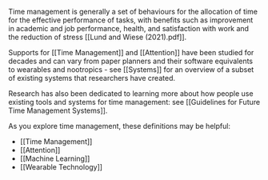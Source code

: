 Time management is generally a set of behaviours for the allocation of time for the effective performance of tasks, with benefits such as improvement in academic and job performance, health, and satisfaction with work and the reduction of stress [[Lund and Wiese (2021).pdf]].

Supports for [[Time Management]] and [[Attention]] have been studied for decades and can vary from paper planners and their software equivalents to wearables and nootropics - see [[Systems]] for an overview of a subset of existing systems that researchers have created.

Research has also been dedicated to learning more about how people use existing tools and systems for time management: see [[Guidelines for Future Time Management Systems]].

As you explore time management, these definitions may be helpful:
- [[Time Management]]
- [[Attention]]
- [[Machine Learning]]
- [[Wearable Technology]]

